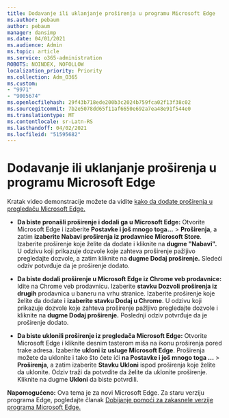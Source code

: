 ```yaml
---
title: Dodavanje ili uklanjanje proširenja u programu Microsoft Edge
ms.author: pebaum
author: pebaum
manager: dansimp
ms.date: 04/01/2021
ms.audience: Admin
ms.topic: article
ms.service: o365-administration
ROBOTS: NOINDEX, NOFOLLOW
localization_priority: Priority
ms.collection: Adm_O365
ms.custom:
- "9971"
- "9005674"
ms.openlocfilehash: 29f43b718ede200b3c2024b759fca02f13f38c02
ms.sourcegitcommit: 7b2e5078dd65f11af6650e692a7ea48e91f544e0
ms.translationtype: MT
ms.contentlocale: sr-Latn-RS
ms.lasthandoff: 04/02/2021
ms.locfileid: "51595682"
---
```

# <a name="how-to-add-or-remove-extensions-in-microsoft-edge"></a>Dodavanje ili uklanjanje proširenja u programu Microsoft Edge

Kratak video demonstracije možete da vidite [kako da dodate proširenja u pregledaču Microsoft Edge.](https://support.microsoft.com/help/4027935/windows-10-add-or-remove-browser-extensions)

- **Da biste pronašli proširenje i dodali ga u Microsoft Edge:** Otvorite Microsoft Edge i izaberite **Postavke i još mnogo toga...**  >  **Proširenja**, a zatim **izaberite Nabavi proširenja iz prodavnice Microsoft Store**. Izaberite proširenje koje želite da dodate i kliknite na **dugme "Nabavi".** U odzivu koji prikazuje dozvole koje zahteva proširenje pažljivo pregledajte dozvole, a zatim kliknite na **dugme Dodaj proširenje.** Sledeći odziv potvrđuje da je proširenje dodato.

- **Da biste dodali proširenje u Microsoft Edge iz Chrome veb prodavnice:** Idite na Chrome veb prodavnicu. Izaberite **stavku Dozvoli proširenja iz drugih** prodavnica u baneru na vrhu stranice. Izaberite proširenje koje želite da dodate i **izaberite stavku Dodaj u Chrome**. U odzivu koji prikazuje dozvole koje zahteva proširenje pažljivo pregledajte dozvole i kliknite na **dugme Dodaj proširenje.** Poslednji odziv potvrđuje da je proširenje dodato.

- **Da biste uklonili proširenje iz pregledača Microsoft Edge:** Otvorite Microsoft Edge i kliknite desnim tasterom miša na ikonu proširenja pored trake adresa. Izaberite **ukloni iz usluge Microsoft Edge**. Proširenja možete da uklonite i tako što ćete ići **na Postavke i još mnogo toga ...**  >  **Proširenja**, a zatim izaberite **Stavku Ukloni** ispod proširenja koje želite da uklonite. Odziv traži da potvrdite da želite da uklonite proširenje. Kliknite na dugme **Ukloni** da biste potvrdili.

**Napomogućeno:** Ova tema je za novi Microsoft Edge. Za staru verziju programa Edge, pogledajte članak [Dobijanje pomoći za zakasnele verzije programa Microsoft Edge.](https://support.microsoft.com/hub/4522743/microsoft-edge-help)
